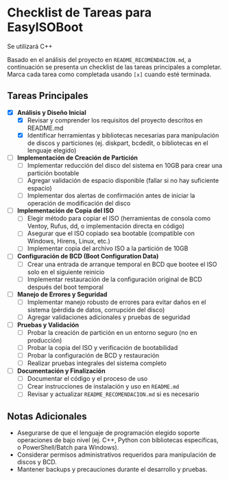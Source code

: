 # Checklist de Tareas para EasyISOBoot
Se utilizará C++

Basado en el análisis del proyecto en `README_RECOMENDACION.md`, a continuación se presenta un checklist de las tareas principales a completar. Marca cada tarea como completada usando `[x]` cuando esté terminada.

## Tareas Principales

- [x] **Análisis y Diseño Inicial**
  - [x] Revisar y comprender los requisitos del proyecto descritos en README.md
  - [x] Identificar herramientas y bibliotecas necesarias para manipulación de discos y particiones (ej. diskpart, bcdedit, o bibliotecas en el lenguaje elegido)

- [ ] **Implementación de Creación de Partición**
  - [ ] Implementar reducción del disco del sistema en 10GB para crear una partición bootable
  - [ ] Agregar validación de espacio disponible (fallar si no hay suficiente espacio)
  - [ ] Implementar dos alertas de confirmación antes de iniciar la operación de modificación del disco

- [ ] **Implementación de Copia del ISO**
  - [ ] Elegir método para copiar el ISO (herramientas de consola como Ventoy, Rufus, dd, o implementación directa en código)
  - [ ] Asegurar que el ISO copiado sea bootable (compatible con Windows, Hirens, Linux, etc.)
  - [ ] Implementar copia del archivo ISO a la partición de 10GB

- [ ] **Configuración de BCD (Boot Configuration Data)**
  - [ ] Crear una entrada de arranque temporal en BCD que bootee el ISO solo en el siguiente reinicio
  - [ ] Implementar restauración de la configuración original de BCD después del boot temporal

- [ ] **Manejo de Errores y Seguridad**
  - [ ] Implementar manejo robusto de errores para evitar daños en el sistema (pérdida de datos, corrupción del disco)
  - [ ] Agregar validaciones adicionales y pruebas de seguridad

- [ ] **Pruebas y Validación**
  - [ ] Probar la creación de partición en un entorno seguro (no en producción)
  - [ ] Probar la copia del ISO y verificación de bootabilidad
  - [ ] Probar la configuración de BCD y restauración
  - [ ] Realizar pruebas integrales del sistema completo

- [ ] **Documentación y Finalización**
  - [ ] Documentar el código y el proceso de uso
  - [ ] Crear instrucciones de instalación y uso en `README.md`
  - [ ] Revisar y actualizar `README_RECOMENDACION.md` si es necesario

## Notas Adicionales
- Asegurarse de que el lenguaje de programación elegido soporte operaciones de bajo nivel (ej. C++, Python con bibliotecas específicas, o PowerShell/Batch para Windows).
- Considerar permisos administrativos requeridos para manipulación de discos y BCD.
- Mantener backups y precauciones durante el desarrollo y pruebas.